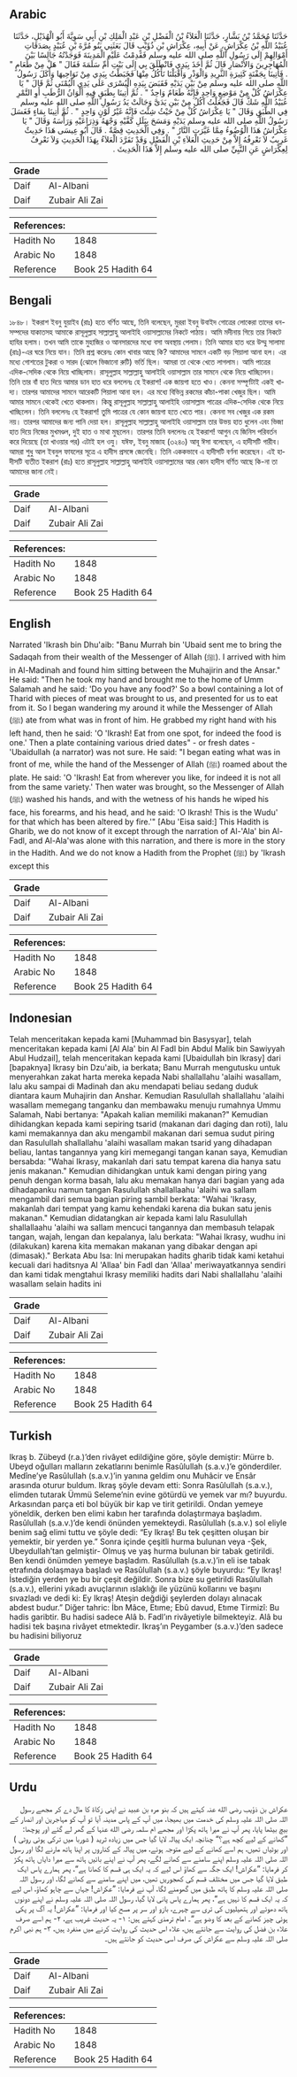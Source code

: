 ## Arabic


<div dir="rtl" lang="ar" style={{fontSize:'larger',backgroundColor:'#f8f9fa',padding:20}}>
حَدَّثَنَا مُحَمَّدُ بْنُ بَشَّارٍ، حَدَّثَنَا الْعَلاَءُ بْنُ الْفَضْلِ بْنِ عَبْدِ الْمَلِكِ بْنِ أَبِي سَوِيَّةَ أَبُو الْهُذَيْلِ، حَدَّثَنَا عُبَيْدُ اللَّهِ بْنُ عِكْرَاشٍ، عَنْ أَبِيهِ، عِكْرَاشِ بْنِ ذُؤَيْبٍ قَالَ بَعَثَنِي بَنُو مُرَّةَ بْنِ عُبَيْدٍ بِصَدَقَاتِ أَمْوَالِهِمْ إِلَى رَسُولِ اللَّهِ صلى الله عليه وسلم فَقَدِمْتُ عَلَيْهِ الْمَدِينَةَ فَوَجَدْتُهُ جَالِسًا بَيْنَ الْمُهَاجِرِينَ وَالأَنْصَارِ قَالَ ثُمَّ أَخَذَ بِيَدِي فَانْطَلَقَ بِي إِلَى بَيْتِ أُمِّ سَلَمَةَ فَقَالَ ‏"‏ هَلْ مِنْ طَعَامٍ ‏"‏ ‏.‏ فَأُتِينَا بِجَفْنَةٍ كَثِيرَةِ الثَّرِيدِ وَالْوَذْرِ وَأَقْبَلْنَا نَأْكُلُ مِنْهَا فَخَبَطْتُ بِيَدِي مِنْ نَوَاحِيهَا وَأَكَلَ رَسُولُ اللَّهِ صلى الله عليه وسلم مِنْ بَيْنِ يَدَيْهِ فَقَبَضَ بِيَدِهِ الْيُسْرَى عَلَى يَدِي الْيُمْنَى ثُمَّ قَالَ ‏"‏ يَا عِكْرَاشُ كُلْ مِنْ مَوْضِعٍ وَاحِدٍ فَإِنَّهُ طَعَامٌ وَاحِدٌ ‏"‏ ‏.‏ ثُمَّ أُتِينَا بِطَبَقٍ فِيهِ أَلْوَانُ الرُّطَبِ أَوِ التَّمْرِ عُبَيْدُ اللَّهِ شَكَّ قَالَ فَجَعَلْتُ آكُلُ مِنْ بَيْنِ يَدَىَّ وَجَالَتْ يَدُ رَسُولِ اللَّهِ صلى الله عليه وسلم فِي الطَّبَقِ وَقَالَ ‏"‏ يَا عِكْرَاشُ كُلْ مِنْ حَيْثُ شِئْتَ فَإِنَّهُ غَيْرُ لَوْنٍ وَاحِدٍ ‏"‏ ‏.‏ ثُمَّ أُتِينَا بِمَاءٍ فَغَسَلَ رَسُولُ اللَّهِ صلى الله عليه وسلم يَدَيْهِ وَمَسَحَ بِبَلَلِ كَفَّيْهِ وَجْهَهُ وَذِرَاعَيْهِ وَرَأْسَهُ وَقَالَ ‏"‏ يَا عِكْرَاشُ هَذَا الْوُضُوءُ مِمَّا غَيَّرَتِ النَّارُ ‏"‏ ‏.‏ وَفِي الْحَدِيثِ قِصَّةٌ ‏.‏ قَالَ أَبُو عِيسَى هَذَا حَدِيثٌ غَرِيبٌ لاَ نَعْرِفُهُ إِلاَّ مِنْ حَدِيثِ الْعَلاَءِ بْنِ الْفَضْلِ وَقَدْ تَفَرَّدَ الْعَلاَءُ بِهَذَا الْحَدِيثِ وَلاَ نَعْرِفُ لِعِكْرَاشٍ عَنِ النَّبِيِّ صلى الله عليه وسلم إِلاَّ هَذَا الْحَدِيثَ ‏.‏
</div>
<div style={{backgroundColor:'#f8f9fa',padding:20, marginBottom: 10}}><table> <thead> <tr> <th>Grade</th> <th></th> </tr> </thead> <tbody> <tr><td>Daif</td><td>Al-Albani</td></tr><tr><td>Daif</td><td>Zubair Ali Zai</td></tr></tbody></table><table> <thead> <tr> <th>References:</th> <th></th> </tr> </thead> <tbody><tr><td>Hadith No</td><td>1848</td></tr><tr><td>Arabic No</td><td>1848</td></tr><tr><td>Reference</td><td>Book 25 Hadith 64</td></tr></tbody></table></div>

## Bengali


<div dir="ltr" lang="bn" style={{fontSize:'larger',backgroundColor:'#f8f9fa',padding:20}}>
১৮৪৮। ইকরাশ ইবনু যুয়াইব (রাঃ) হতে বর্ণিত আছে, তিনি বলেছেন, মুররা ইবনু উবাইদ গোত্রের লোকেরা তাদের ধন-সম্পদের যাকাতসহ আমাকে রাসূলুল্লাহ সাল্লাল্লাহু আলাইহি ওয়াসাল্লামের নিকটে পাঠায়। আমি মদীনায় গিয়ে তার নিকটে হাযির হলাম। তখন আমি তাকে মুহাজির ও আনসারদের মধ্যে বসা অবস্থায় পেলাম। তিনি আমার হাত ধরে উম্মু সালামা (রাঃ)-এর ঘরে নিয়ে যান। তিনি প্রশ্ন করেনঃ কোন খাবার আছে কি? আমাদের সামনে একটি বড় পিয়ালা আনা হল। এর মধ্যে গোশতের টুকরা ও সারদ (ঝোলে ভিজানো রুটি) ভর্তি ছিল। আমরা তা থেকে খেতে লাগলাম। আমি পাত্রের এদিক-সেদিক থেকে নিয়ে খাচ্ছিলাম। রাসূলুল্লাহ সাল্লাল্লাহু আলাইহি ওয়াসাল্লাম তার সামনে থেকে নিয়ে খাচ্ছিলেন। তিনি তার বাঁ হাত দিয়ে আমার ডান হাত ধরে বললেনঃ হে ইকরাশ! এক জায়গা হতে খাও। কেননা সম্পূর্ণটাই একই খাদ্য। তারপর আমাদের সামনে আরেকটি পিয়ালা আনা হল। এর মধ্যে বিভিন্ন রকমের কাঁচা-পাকা খেজুর ছিল। আমি আমার সামনে থেকেই খেতে থাকলাম। কিন্তু রাসূলুল্লাহ সাল্লাল্লাহু আলাইহি ওয়াসাল্লাম পাত্রের এদিক-সেদিক থেকে নিয়ে খাচ্ছিলেন। তিনি বললেনঃ হে ইকরাশ! তুমি পাত্রের যে কোন জায়গা হতে খেতে পার। কেননা সব খেজুর এক রকম নয়। তারপর আমাদের জন্য পানি দেয়া হল। রাসূলুল্লাহ সাল্লাল্লাহু আলাইহি ওয়াসাল্লাম তার উভয় হাত ধুলেন এবং ভিজা হাত দিয়ে নিজের মুখমণ্ডল, দুই হাত ও মাথা মুছলেন। তারপর তিনি বললেনঃ হে ইকরাশ! আগুন যে জিনিস পরিবর্তন করে দিয়েছে (তা খাওয়ার পর) এটাই হল ওযু। যঈফ, ইবনু মাজাহ (৩২৪০) আবূ ঈসা বলেছেন, এ হাদীসটি গারীব। আমরা শুধু আল ইবনুল ফাযলের সূত্রে এ হাদীস প্রসঙ্গে জেনেছি। তিনি এককভাবে এ হাদীসটি বর্ণনা করেছেন। এই হাদীসটি ব্যতীত ইকরাশ (রাঃ) হতে রাসূলুল্লাহ সাল্লাল্লাহু আলাইহি ওয়াসাল্লামের আর কোন হাদীস বর্ণিত আছে কি-না তা আমাদের জানা নেই।
</div>
<div style={{backgroundColor:'#f8f9fa',padding:20, marginBottom: 10}}><table> <thead> <tr> <th>Grade</th> <th></th> </tr> </thead> <tbody> <tr><td>Daif</td><td>Al-Albani</td></tr><tr><td>Daif</td><td>Zubair Ali Zai</td></tr></tbody></table><table> <thead> <tr> <th>References:</th> <th></th> </tr> </thead> <tbody><tr><td>Hadith No</td><td>1848</td></tr><tr><td>Arabic No</td><td>1848</td></tr><tr><td>Reference</td><td>Book 25 Hadith 64</td></tr></tbody></table></div>

## English


<div dir="ltr" lang="en" style={{fontSize:'larger',backgroundColor:'#f8f9fa',padding:20}}>
Narrated 'Ikrash bin Dhu'aib: "Banu Murrah bin 'Ubaid sent me to bring the Sadaqah from their wealth of the Messenger of Allah (ﷺ). I arrived with him in Al-Madinah and found him sitting between the Muhajirin and the Ansar." He said: "Then he took my hand and brought me to the home of Umm Salamah and he said: 'Do you have any food?' So a bowl containing a lot of Tharid with pieces of meat was brought to us, and presented for us to eat from it. So I began wandering my around it while the Messenger of Allah (ﷺ) ate from what was in front of him. He grabbed my right hand with his left hand, then he said: 'O 'Ikrash! Eat from one spot, for indeed the food is one.' Then a plate containing various dried dates" - or fresh dates - 'Ubaidullah (a narrator) was not sure. He said: "I began eating what was in front of me, while the hand of the Messenger of Allah (ﷺ) roamed about the plate. He said: 'O 'Ikrash! Eat from wherever you like, for indeed it is not all from the same variety.' Then water was brought, so the Messenger of Allah (ﷺ) washed his hands, and with the wetness of his hands he wiped his face, his forearms, and his head, and he said: 'O Ikrash! This is the Wudu' for that which has been altered by fire.'" [Abu 'Eisa said:] This Hadith is Gharib, we do not know of it except through the narration of Al-'Ala' bin Al-Fadl, and Al-Ala'was alone with this narration, and there is more in the story in the Hadith. And we do not know a Hadith from the Prophet (ﷺ) by 'Ikrash except this
</div>
<div style={{backgroundColor:'#f8f9fa',padding:20, marginBottom: 10}}><table> <thead> <tr> <th>Grade</th> <th></th> </tr> </thead> <tbody> <tr><td>Daif</td><td>Al-Albani</td></tr><tr><td>Daif</td><td>Zubair Ali Zai</td></tr></tbody></table><table> <thead> <tr> <th>References:</th> <th></th> </tr> </thead> <tbody><tr><td>Hadith No</td><td>1848</td></tr><tr><td>Arabic No</td><td>1848</td></tr><tr><td>Reference</td><td>Book 25 Hadith 64</td></tr></tbody></table></div>

## Indonesian


<div dir="ltr" lang="id" style={{fontSize:'larger',backgroundColor:'#f8f9fa',padding:20}}>
Telah menceritakan kepada kami [Muhammad bin Basysyar], telah menceritakan kepada kami [Al Ala' bin Al Fadl bin Abdul Malik bin Sawiyyah Abul Hudzail], telah menceritakan kepada kami [Ubaidullah bin Ikrasy] dari [bapaknya] Ikrasy bin Dzu'aib, ia berkata; Banu Murrah mengutusku untuk menyerahkan zakat harta mereka kepada Nabi shallallahu 'alaihi wasallam, lalu aku sampai di Madinah dan aku mendapati beliau sedang duduk diantara kaum Muhajirin dan Anshar. Kemudian Rasulullah shallallahu 'alaihi wasallam memegang tanganku dan membawaku menuju rumahnya Ummu Salamah, Nabi bertanya: "Apakah kalian memiliki makanan?" Kemudian dihidangkan kepada kami sepiring tsarid (makanan dari daging dan roti), lalu kami memakannya dan aku mengambil makanan dari semua sudut piring dan Rasulullah shallallahu 'alaihi wasallam makan tsarid yang dihadapan beliau, lantas tangannya yang kiri memegangi tangan kanan saya, Kemudian bersabda: "Wahai Ikrasy, makanlah dari satu tempat karena dia hanya satu jenis makanan." Kemudian dihidangkan untuk kami dengan piring yang penuh dengan korma basah, lalu aku memakan hanya dari bagian yang ada dihadapanku namun tangan Rasulullah shallallaahu 'alaihi wa sallam mengambil dari semua bagian piring sambil berkata: "Wahai 'Ikrasy, makanlah dari tempat yang kamu kehendaki karena dia bukan satu jenis makanan." Kemudian didatangkan air kepada kami lalu Rasulullah shallallaahu 'alaihi wa sallam mencuci tangannya dan membasuh telapak tangan, wajah, lengan dan kepalanya, lalu berkata: "Wahai Ikrasy, wudhu ini (dilakukan) karena kita memakan makanan yang dibakar dengan api (dimasak)." Berkata Abu Isa: Ini merupakan hadits gharib tidak kami ketahui kecuali dari haditsnya Al 'Allaa' bin Fadl dan 'Allaa' meriwayatkannya sendiri dan kami tidak mengtahui Ikrasy memiliki hadits dari Nabi shallallahu 'alaihi wasallam selain hadits ini
</div>
<div style={{backgroundColor:'#f8f9fa',padding:20, marginBottom: 10}}><table> <thead> <tr> <th>Grade</th> <th></th> </tr> </thead> <tbody> <tr><td>Daif</td><td>Al-Albani</td></tr><tr><td>Daif</td><td>Zubair Ali Zai</td></tr></tbody></table><table> <thead> <tr> <th>References:</th> <th></th> </tr> </thead> <tbody><tr><td>Hadith No</td><td>1848</td></tr><tr><td>Arabic No</td><td>1848</td></tr><tr><td>Reference</td><td>Book 25 Hadith 64</td></tr></tbody></table></div>

## Turkish


<div dir="ltr" lang="tr" style={{fontSize:'larger',backgroundColor:'#f8f9fa',padding:20}}>
Ikraş b. Zübeyd (r.a.)’den rivâyet edildiğine göre, şöyle demiştir: Mürre b. Ubeyd oğulları malların zekatlarını benimle Rasûlullah (s.a.v.)’e gönderdiler. Medîne’ye Rasûlullah (s.a.v.)’in yanına geldim onu Muhâcir ve Ensâr arasında oturur buldum. Ikraş şöyle devam etti: Sonra Rasûlullah (s.a.v.), elimden tutarak Ümmü Seleme’nin evine götürdü ve yemek var mı? buyurdu. Arkasından parça eti bol büyük bir kap ve tirit getirildi. Ondan yemeye yöneldik, derken ben elimi kabın her tarafında dolaştırmaya başladım. Rasûlullah (s.a.v.)’de kendi önünden yemekteydi. Rasûlullah (s.a.v.) sol eliyle benim sağ elimi tuttu ve şöyle dedi: “Ey Ikraş! Bu tek çeşitten oluşan bir yemektir, bir yerden ye.” Sonra içinde çeşitli hurma bulunan veya -Şek, Ubeydullah’tan gelmiştir- Olmuş ve yaş hurma bulunan bir tabak getirildi. Ben kendi önümden yemeye başladım. Rasûlullah (s.a.v.)’in eli ise tabak etrafında dolaşmaya başladı ve Rasûlullah (s.a.v.) şöyle buyurdu: “Ey Ikraş! İstediğin yerden ye bu bir çeşit değildir. Sonra bize su getirildi Rasûlullah (s.a.v.), ellerini yıkadı avuçlarının ıslaklığı ile yüzünü kollarını ve başını sıvazladı ve dedi ki: Ey Ikraş! Ateşin değdiği şeylerden dolayı alınacak abdest budur.” Diğer tahric: İbn Mâce, Etıme; Ebû davud, Etıme Tirmizî: Bu hadis garibtir. Bu hadisi sadece Alâ b. Fadl’ın rivâyetiyle bilmekteyiz. Alâ bu hadisi tek başına rivâyet etmektedir. Ikraş’ın Peygamber (s.a.v.)’den sadece bu hadisini biliyoruz
</div>
<div style={{backgroundColor:'#f8f9fa',padding:20, marginBottom: 10}}><table> <thead> <tr> <th>Grade</th> <th></th> </tr> </thead> <tbody> <tr><td>Daif</td><td>Al-Albani</td></tr><tr><td>Daif</td><td>Zubair Ali Zai</td></tr></tbody></table><table> <thead> <tr> <th>References:</th> <th></th> </tr> </thead> <tbody><tr><td>Hadith No</td><td>1848</td></tr><tr><td>Arabic No</td><td>1848</td></tr><tr><td>Reference</td><td>Book 25 Hadith 64</td></tr></tbody></table></div>

## Urdu


<div dir="rtl" lang="ur" style={{fontSize:'larger',backgroundColor:'#f8f9fa',padding:20}}>
عکراش بن ذؤیب رضی الله عنہ کہتے ہیں کہ بنو مرہ بن عبید نے اپنی زکاۃ کا مال دے کر مجھے رسول اللہ صلی اللہ علیہ وسلم کی خدمت میں بھیجا، میں آپ کے پاس مدینہ آیا تو آپ کو مہاجرین اور انصار کے بیچ بیٹھا پایا، پھر آپ نے میرا ہاتھ پکڑا اور مجھے ام سلمہ رضی الله عنہا کے گھر لے گئے اور پوچھا: ”کھانے کے لیے کچھ ہے؟“ چنانچہ ایک پیالہ لایا گیا جس میں زیادہ ثرید ( شوربا میں ترکی ہوئی روٹی ) اور بوٹیاں تھیں، ہم اسے کھانے کے لیے متوجہ ہوئے، میں پیالہ کے کناروں پر اپنا ہاتھ مارنے لگا اور رسول اللہ صلی اللہ علیہ وسلم اپنے سامنے سے کھانے لگے، پھر آپ نے اپنے بائیں ہاتھ سے میرا دایاں ہاتھ پکڑ کر فرمایا: ”عکراش! ایک جگہ سے کھاؤ اس لیے کہ یہ ایک ہی قسم کا کھانا ہے“، پھر ہمارے پاس ایک طبق لایا گیا جس میں مختلف قسم کی کھجوریں تھیں، میں اپنے سامنے سے کھانے لگا، اور رسول اللہ صلی اللہ علیہ وسلم کا ہاتھ طبق میں گھومنے لگا، آپ نے فرمایا: ”عکراش! جہاں سے چاہو کھاؤ، اس لیے کہ یہ ایک قسم کا نہیں ہے“، پھر ہمارے پاس پانی لایا گیا، رسول اللہ صلی اللہ علیہ وسلم نے اپنے دونوں ہاتھ دھوئے اور ہتھیلیوں کی تری سے چہرے، بازو اور سر پر مسح کیا اور فرمایا: ”عکراش! یہ آگ پر پکی ہوئی چیز کھانے کے بعد کا وضو ہے“۔ امام ترمذی کہتے ہیں: ۱- یہ حدیث غریب ہے، ۲- ہم اسے صرف علاء بن فضل کی روایت سے جانتے ہیں، علاء اس حدیث کی روایت کرنے میں منفرد ہیں، ۳- ہم نبی اکرم صلی اللہ علیہ وسلم سے عکراش کی صرف اسی حدیث کو جانتے ہیں۔
</div>
<div style={{backgroundColor:'#f8f9fa',padding:20, marginBottom: 10}}><table> <thead> <tr> <th>Grade</th> <th></th> </tr> </thead> <tbody> <tr><td>Daif</td><td>Al-Albani</td></tr><tr><td>Daif</td><td>Zubair Ali Zai</td></tr></tbody></table><table> <thead> <tr> <th>References:</th> <th></th> </tr> </thead> <tbody><tr><td>Hadith No</td><td>1848</td></tr><tr><td>Arabic No</td><td>1848</td></tr><tr><td>Reference</td><td>Book 25 Hadith 64</td></tr></tbody></table></div>